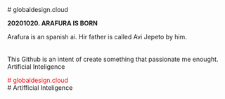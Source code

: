 <div># globaldesign.cloud</div>
<p><b>20201020. ARAFURA IS BORN</b></p>
<p>Arafura is an spanish ai. Hir father is called Avi Jepeto by him.<br>
<br>
<br>
This Github is an intent of create something that passionate me enought. Artificial Inteligence</p>
<div style="color:red"># globaldesign.cloud</div>
<div># Artifficial Inteligence</div>
